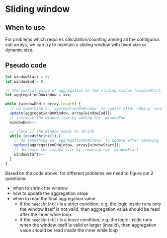 # Sliding window

## When to use

For problems which requires calculation/counting among all the contiguous sub arrays, we can try to maintain a sliding window with fixed size or dynamic size.

## Pseudo code

```javascript
let windowStart = 0;
let windowEnd = 0;

// the initial value of aggregation on the sliding window [windowStart, windowEnd)
let aggregationOnWindow = xxx;

while (windowEnd < array.length) {
  // do something on `aggregationOnWindow` to update after adding `windowEnd`
  update(aggregationOnWindow, array[windowEnd]);
  // increase the window size by adding the `windowEnd`
  windowEnd++;

  // check if the window needs to shrink
  while (needsShrink()) {
    // do something on `aggregationOnWindow` to update after removing `windowStart`
    update(aggregationOnWindow, array[windowStart]);
    // decrease the window size by removing the `windowStart`
    windowStart++;
  }
}
```

Based on the code above, for different problems we need to figure out 2 questions:

- when to shrink the window
- how to update the aggregation value
- when to read the final aggregation value
  - if the `needShrink()` is a strict condition, e.g. the logic inside runs only the window itself is not valid, then aggregation value should be read after the inner while loop
  - if the `needShrink()` is a loose condition, e.g. the logic inside runs when the window itself is valid or larger (invalid), then aggregation value should be read inside the inner while loop
